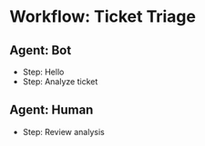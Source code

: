 # Workflow: Ticket Triage

## Agent: Bot
- Step: Hello
- Step: Analyze ticket

## Agent: Human
- Step: Review analysis 